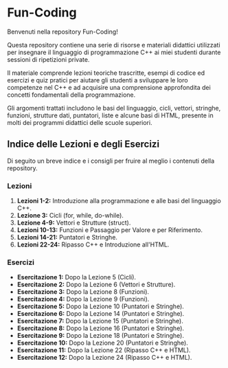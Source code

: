 # Fun-Coding
Benvenuti nella repository Fun-Coding!

Questa repository contiene una serie di risorse e materiali didattici utilizzati per insegnare il linguaggio di programmazione C++ ai miei studenti durante sessioni di ripetizioni private. 

Il materiale comprende lezioni teoriche trascritte, esempi di codice ed esercizi e quiz pratici per aiutare gli studenti a sviluppare le loro competenze nel C++ e ad acquisire una comprensione approfondita dei concetti fondamentali della programmazione. 

Gli argomenti trattati includono le basi del linguaggio, cicli, vettori, stringhe, funzioni, strutture dati, puntatori, liste e alcune basi di HTML, presente in molti dei programmi didattici delle scuole superiori.

## Indice delle Lezioni e degli Esercizi
Di seguito un breve indice e i consigli per fruire al meglio i contenuti della repository.

### Lezioni

1. **Lezioni 1-2:** Introduzione alla programmazione e alle basi del linguaggio C++.
2. **Lezione 3:** Cicli (for, while, do-while).
3. **Lezione 4-9:** Vettori e Strutture (struct).
4. **Lezioni 10-13:** Funzioni e Passaggio per Valore e per Riferimento.
5. **Lezioni 14-21:** Puntatori e Stringhe.
6. **Lezioni 22-24:** Ripasso C++ e Introduzione all'HTML.

### Esercizi

- **Esercitazione 1:** Dopo la Lezione 5 (Cicli).
- **Esercitazione 2:** Dopo la Lezione 6 (Vettori e Strutture).
- **Esercitazione 3:** Dopo la Lezione 8 (Funzioni).
- **Esercitazione 4:** Dopo la Lezione 9 (Funzioni).
- **Esercitazione 5:** Dopo la Lezione 10 (Puntatori e Stringhe).
- **Esercitazione 6:** Dopo la Lezione 14 (Puntatori e Stringhe).
- **Esercitazione 7:** Dopo la Lezione 15 (Puntatori e Stringhe).
- **Esercitazione 8:** Dopo la Lezione 16 (Puntatori e Stringhe).
- **Esercitazione 9:** Dopo la Lezione 18 (Puntatori e Stringhe).
- **Esercitazione 10:** Dopo la Lezione 20 (Puntatori e Stringhe).
- **Esercitazione 11:** Dopo la Lezione 22 (Ripasso C++ e HTML).
- **Esercitazione 12:** Dopo la Lezione 24 (Ripasso C++ e HTML).

